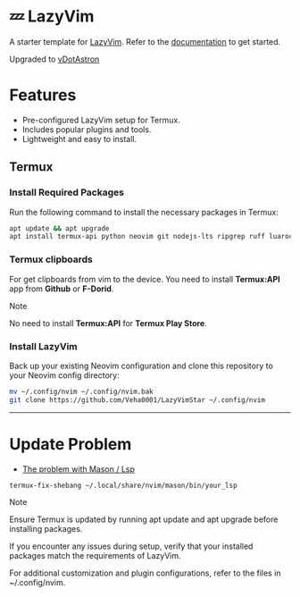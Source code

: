 # 💤 LazyVim

A starter template for [LazyVim](https://github.com/LazyVim/LazyVim).
Refer to the [documentation](https://lazyvim.github.io/installation) to get started.

Upgraded to [vDotAstron](https://github.com/Veha0001/vDotAstron)

# Features

- Pre-configured LazyVim setup for Termux.
- Includes popular plugins and tools.
- Lightweight and easy to install.

## Termux

### Install Required Packages

Run the following command to install the necessary packages in Termux:

```bash
apt update && apt upgrade
apt install termux-api python neovim git nodejs-lts ripgrep ruff luarocks lua-language-server fzf clang termux-tools lazygit
```

### Termux clipboards

For get clipboards from vim to the device.
You need to install **Termux:API** app from **Github** or **F-Dorid**.

> [!NOTE]
> No need to install **Termux:API** for **Termux Play Store**.

### Install LazyVim

Back up your existing Neovim configuration and clone this repository to your Neovim config directory:

```bash
mv ~/.config/nvim ~/.config/nvim.bak
git clone https://github.com/Veha0001/LazyVimStar ~/.config/nvim
```

---

# Update Problem

- [The problem with Mason / Lsp](https://www.reddit.com/r/neovim/comments/1b4v9mq/the_problem_with_mason_lsp/?tl=it)

```bash
termux-fix-shebang ~/.local/share/nvim/mason/bin/your_lsp
```

> [!NOTE]
> Ensure Termux is updated by running apt update and apt upgrade before installing packages.
>
> If you encounter any issues during setup, verify that your installed packages match the requirements of LazyVim.
>
> For additional customization and plugin configurations, refer to the files in ~/.config/nvim.
